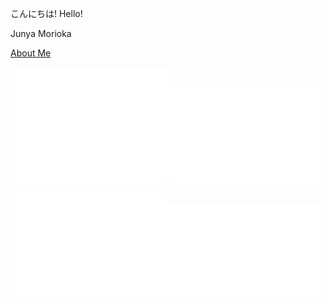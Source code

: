 こんにちは! Hello!

Junya Morioka

[About Me](https://mjunya.com/about/)  

<p align="center">
  <img src="https://github.com/mjun0812/mjun0812/raw/refs/heads/main/metrics_base.svg" alt="base" width="48%">
  <img src="https://github.com/mjun0812/mjun0812/raw/refs/heads/main/metrics_languages.svg" alt="language" width="48%">
</p>
<p align="center">
  <img src="https://github.com/mjun0812/mjun0812/raw/refs/heads/main/metrics_isocalendar.svg" alt="iso-calendar" width="48%">
  <img src="https://github.com/mjun0812/mjun0812/raw/refs/heads/main/metrics_calendar.svg" alt="calendar" width="48%">
</p>
